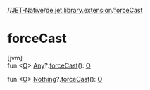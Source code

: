 //[JET-Native](../../index.md)/[de.jet.library.extension](index.md)/[forceCast](force-cast.md)

# forceCast

[jvm]\
fun &lt;[O](force-cast.md)&gt; [Any](https://kotlinlang.org/api/latest/jvm/stdlib/kotlin/-any/index.html)?.[forceCast](force-cast.md)(): [O](force-cast.md)

fun &lt;[O](force-cast.md)&gt; [Nothing](https://kotlinlang.org/api/latest/jvm/stdlib/kotlin/-nothing/index.html)?.[forceCast](force-cast.md)(): [O](force-cast.md)
